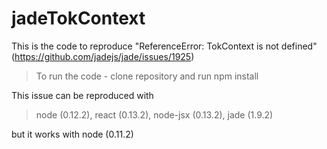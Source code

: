 # jadeTokContext
This is the code to reproduce "ReferenceError: TokContext is not defined" (https://github.com/jadejs/jade/issues/1925)

> To run the code - clone repository and run 
> npm install

This issue can be reproduced with

> node (0.12.2), 
> react (0.13.2),
> node-jsx (0.13.2), 
> jade (1.9.2)

but it works with node (0.11.2)
